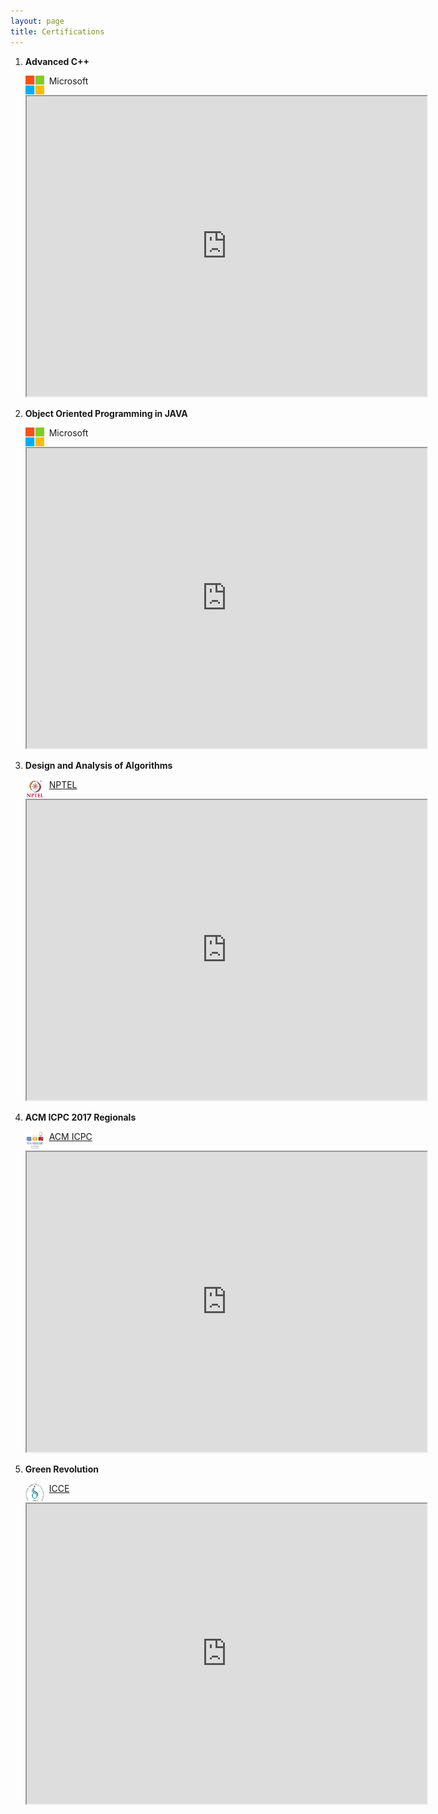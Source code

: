 ```yaml
---
layout: page
title: Certifications
---
```




1.	**Advanced C++**<br/>

	<img align="left" width="30" height="30" src="/assets/icons/microsoft.png"> &nbsp; Microsoft
	
	<!---<embed align="centre" src="/assets/documents/microsoft-cpp.pdf" width="800" height="700" />--->
	<iframe src="https://drive.google.com/file/d/1MFxNmgNkRDYLts0Y56pd_Se546qG37Dj/preview" width="640" height="480"></iframe>

1.	**Object Oriented Programming in JAVA**<br/>

	<img align="left" width="30" height="30" src="/assets/icons/microsoft.png"> &nbsp; Microsoft

	<iframe src="https://drive.google.com/file/d/0B-KEmP85lMrWLVlsbTI3WmNwanc/preview" width="640" height="480"></iframe>

1. **Design and Analysis of Algorithms**<br/>

	<img align="left" width="30" height="30" src="/assets/icons/nptel.png"> &nbsp; [NPTEL](https://nptel.ac.in/)

	<iframe src="https://drive.google.com/file/d/0B-KEmP85lMrWV1BBdG5BdHVrcUE/preview" width="640" height="480"></iframe>

1. **ACM ICPC 2017 Regionals**<br/>

	<img align="left" width="30" height="30" src="/assets/icons/acm-icpc.png"> &nbsp; [ACM ICPC](https://icpc.baylor.edu/)

	<iframe src="https://drive.google.com/file/d/1bjOxiMVkaRsPDRtI7BobmUf-scxIQnJ-/preview" width="640" height="480"></iframe>

1. **Green Revolution**<br/>

	<img align="left" width="30" height="30" src="/assets/icons/icce.png"> &nbsp; [ICCE](https://intcce.org/)

	<iframe src="https://drive.google.com/file/d/0B-KEmP85lMrWcWpLeVNoTUR5ODA/preview" width="640" height="480"></iframe>